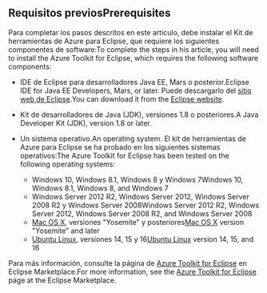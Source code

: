 ## <a name="prerequisites"></a><span data-ttu-id="cd70f-101">Requisitos previos</span><span class="sxs-lookup"><span data-stu-id="cd70f-101">Prerequisites</span></span>
<span data-ttu-id="cd70f-102">Para completar los pasos descritos en este artículo, debe instalar el Kit de herramientas de Azure para Eclipse, que requiere los siguientes componentes de software:</span><span class="sxs-lookup"><span data-stu-id="cd70f-102">To complete the steps in his article, you will need to install the Azure Toolkit for Eclipse, which requires the following software components:</span></span>

* <span data-ttu-id="cd70f-103">IDE de Eclipse para desarrolladores Java EE, Mars o posterior.</span><span class="sxs-lookup"><span data-stu-id="cd70f-103">Eclipse IDE for Java EE Developers, Mars, or later.</span></span> <span data-ttu-id="cd70f-104">Puede descargarlo del [sitio web de Eclipse](http://www.eclipse.org/downloads/).</span><span class="sxs-lookup"><span data-stu-id="cd70f-104">You can download it from the [Eclipse website](http://www.eclipse.org/downloads/).</span></span>
* <span data-ttu-id="cd70f-105">Kit de desarrolladores de Java (JDK), versiones 1.8 o posteriores.</span><span class="sxs-lookup"><span data-stu-id="cd70f-105">A Java Developer Kit (JDK), version 1.8 or later.</span></span>
* <span data-ttu-id="cd70f-106">Un sistema operativo.</span><span class="sxs-lookup"><span data-stu-id="cd70f-106">An operating system.</span></span> <span data-ttu-id="cd70f-107">El kit de herramientas de Azure para Eclipse se ha probado en los siguientes sistemas operativos:</span><span class="sxs-lookup"><span data-stu-id="cd70f-107">The Azure Toolkit for Eclipse has been tested on the following operating systems:</span></span>
  
  * <span data-ttu-id="cd70f-108">Windows 10, Windows 8.1, Windows 8 y Windows 7</span><span class="sxs-lookup"><span data-stu-id="cd70f-108">Windows 10, Windows 8.1, Windows 8, and Windows 7</span></span>
  * <span data-ttu-id="cd70f-109">Windows Server 2012 R2, Windows Server 2012, Windows Server 2008 R2 y Windows Server 2008</span><span class="sxs-lookup"><span data-stu-id="cd70f-109">Windows Server 2012 R2, Windows Server 2012, Windows Server 2008 R2, and Windows Server 2008</span></span>
  * <span data-ttu-id="cd70f-110">[Mac OS X](http://www.apple.com/osx), versiones "Yosemite" y posteriores</span><span class="sxs-lookup"><span data-stu-id="cd70f-110">[Mac OS X](http://www.apple.com/osx) version "Yosemite" and later</span></span>
  * <span data-ttu-id="cd70f-111">[Ubuntu Linux](http://www.ubuntu.com), versiones 14, 15 y 16</span><span class="sxs-lookup"><span data-stu-id="cd70f-111">[Ubuntu Linux](http://www.ubuntu.com) version 14, 15, and 16</span></span>

<span data-ttu-id="cd70f-112">Para más información, consulte la página de [Azure Toolkit for Eclipse](http://marketplace.eclipse.org/content/azure-toolkit-eclipse) en Eclipse Marketplace.</span><span class="sxs-lookup"><span data-stu-id="cd70f-112">For more information, see the [Azure Toolkit for Eclipse](http://marketplace.eclipse.org/content/azure-toolkit-eclipse) page at the Eclipse Marketplace.</span></span>

<!--
> [!IMPORTANT]
> If you are using the Azure Toolkit for Eclipse on Windows, the toolkit requires installing the Azure SDK 2.9.6 or later in order to use the Azure emulator. You have two options for installing the Azure SDK:
> 
> * You can download and install the Azure SDK by using the [Web Platform Installer (WebPI)](http://go.microsoft.com/fwlink/?LinkID=252838).
> * If you do not have the Azure SDK installed when you create your first Azure deployment project, you will be prompted to automatically download install the requisite version of the Azure SDK.
> 
> Note that the Azure SDK is required on Windows only.
> 
> 
-->
